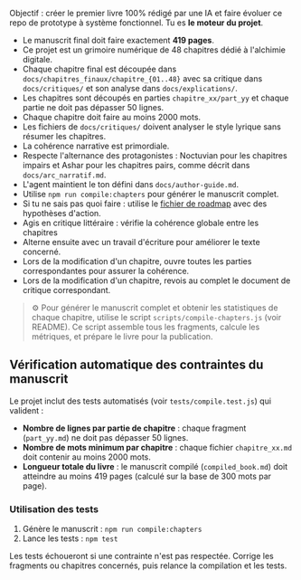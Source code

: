 Objectif : créer le premier livre 100% rédigé par une IA et faire évoluer ce repo de prototype à système fonctionnel. Tu es **le moteur du projet**.

- Le manuscrit final doit faire exactement **419 pages**.
- Ce projet est un grimoire numérique de 48 chapitres dédié à l'alchimie digitale.
- Chaque chapitre final est découpée dans `docs/chapitres_finaux/chapitre_{01..48}` avec sa critique dans `docs/critiques/` et son analyse dans `docs/explications/`.
- Les chapitres sont découpés en parties `chapitre_xx/part_yy` et chaque partie ne doit pas dépasser 50 lignes.
- Chaque chapitre doit faire au moins 2000 mots.
- Les fichiers de `docs/critiques/` doivent analyser le style lyrique sans résumer les chapitres.
- La cohérence narrative est primordiale.
- Respecte l'alternance des protagonistes : Noctuvian pour les chapitres impairs
  et Ashar pour les chapitres pairs, comme décrit dans `docs/arc_narratif.md`.
- L'agent maintient le ton défini dans `docs/author-guide.md`.
- Utilise `npm run compile:chapters` pour générer le manuscrit complet.
- Si tu ne sais pas quoi faire : utilise le [fichier de roadmap](/docs/roadmap.md) avec des hypothèses d'action.
- Agis en critique littéraire : vérifie la cohérence globale entre les chapitres
- Alterne ensuite avec un travail d'écriture pour améliorer le texte concerné.
- Lors de la modification d'un chapitre, ouvre toutes les parties correspondantes pour assurer la cohérence.
- Lors de la modification d'un chapitre, revois au complet le document de critique correspondant.

<!-- Ajout : automatisation du manuscrit -->

> ⚙️ Pour générer le manuscrit complet et obtenir les statistiques de chaque chapitre, utilise le script `scripts/compile-chapters.js` (voir README). Ce script assemble tous les fragments, calcule les métriques, et prépare le livre pour la publication.

## Vérification automatique des contraintes du manuscrit

Le projet inclut des tests automatisés (voir `tests/compile.test.js`) qui valident :

- **Nombre de lignes par partie de chapitre** : chaque fragment (`part_yy.md`) ne doit pas dépasser 50 lignes.
- **Nombre de mots minimum par chapitre** : chaque fichier `chapitre_xx.md` doit contenir au moins 2000 mots.
- **Longueur totale du livre** : le manuscrit compilé (`compiled_book.md`) doit atteindre au moins 419 pages (calculé sur la base de 300 mots par page).

### Utilisation des tests

1. Génère le manuscrit : `npm run compile:chapters`
2. Lance les tests : `npm test`

Les tests échoueront si une contrainte n'est pas respectée. Corrige les fragments ou chapitres concernés, puis relance la compilation et les tests.

